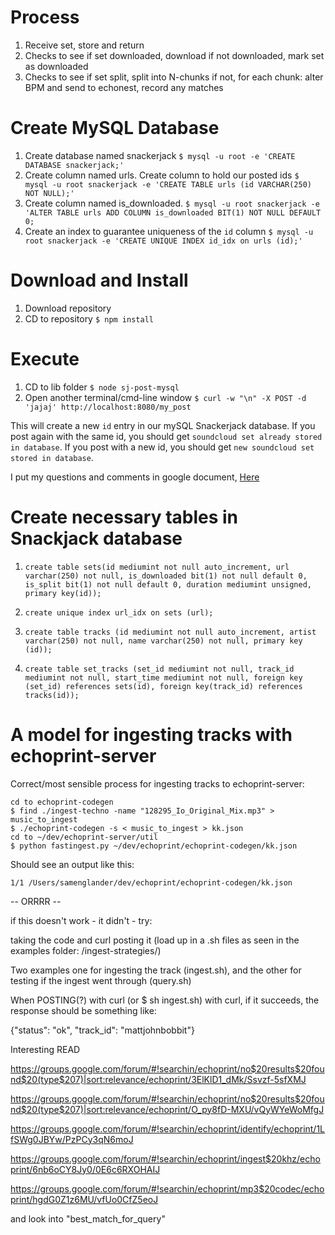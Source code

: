 # Process

1. Receive set, store and return
1. Checks to see if set downloaded, download if not downloaded, mark set as
   downloaded
1. Checks to see if set split, split into N-chunks if not, for each chunk: alter
   BPM and send to echonest, record any matches

# Create MySQL Database

1. Create database named snackerjack
    `$ mysql -u root -e 'CREATE DATABASE snackerjack;'`
1. Create column named urls. Create column to hold our posted ids
    `$ mysql -u root snackerjack -e 'CREATE TABLE urls (id VARCHAR(250) NOT NULL);'`
1. Create column named is_downloaded.
    `$ mysql -u root snackerjack -e 'ALTER TABLE urls ADD COLUMN is_downloaded BIT(1) NOT NULL DEFAULT 0;`
1. Create an index to guarantee uniqueness of the `id` column
    `$ mysql -u root snackerjack -e 'CREATE UNIQUE INDEX id_idx on urls (id);'`

# Download and Install

1. Download repository
1. CD to repository
    `$ npm install`

# Execute

1. CD to lib folder
    `$ node sj-post-mysql`
1. Open another terminal/cmd-line window
    `$ curl -w "\n" -X POST -d 'jajaj' http://localhost:8080/my_post`

This will create a new `id` entry in our mySQL Snackerjack database. If you post again with the same id, you should get `soundcloud set already stored in database`. If you post with a new id, you should get `new soundcloud set stored in database`.

I put my questions and comments in google document, [Here](https://docs.google.com/document/d/1FNd47uc3m51GhhGFNgVBMnQJNVB9psmx_CYko5iOfWs/edit?usp=sharing )

# Create necessary tables in Snackjack database

1. `create table sets(id mediumint not null auto_increment, url varchar(250) not null, is_downloaded bit(1) not null default 0, is_split bit(1) not null default 0, duration mediumint unsigned, primary key(id));`

1. `create unique index url_idx on sets (url);`

1. `create table tracks (id mediumint not null auto_increment, artist varchar(250) not null, name varchar(250) not null, primary key (id));`

1. `create table set_tracks (set_id mediumint not null, track_id mediumint not null, start_time mediumint not null, foreign key (set_id) references sets(id), foreign key(track_id) references tracks(id));`

# A model for ingesting tracks with echoprint-server

Correct/most sensible process for ingesting tracks to echoprint-server:

    cd to echoprint-codegen
    $ find ./ingest-techno -name "128295_Io_Original_Mix.mp3" > music_to_ingest
    $ ./echoprint-codegen -s < music_to_ingest > kk.json
    cd to ~/dev/echoprint-server/util	
    $ python fastingest.py ~/dev/echoprint/echoprint-codegen/kk.json

Should see an output like this:

    1/1 /Users/samenglander/dev/echoprint/echoprint-codegen/kk.json

-- ORRRR --

if this doesn't work - it didn't - try:

taking the code and curl posting it (load up in a .sh files as seen in the examples folder: /ingest-strategies/)

Two examples one for ingesting the track (ingest.sh), and the other for testing if the ingest went through (query.sh)

When POSTING(?) with curl (or $ sh ingest.sh) with curl, if it succeeds, the response should be something like:

{"status": "ok", "track_id": "mattjohnbobbit"}

Interesting READ

https://groups.google.com/forum/#!searchin/echoprint/no$20results$20found$20(type$207)|sort:relevance/echoprint/3ElKlD1_dMk/Ssvzf-5sfXMJ

https://groups.google.com/forum/#!searchin/echoprint/no$20results$20found$20(type$207)|sort:relevance/echoprint/O_py8fD-MXU/vQyWYeWoMfgJ

https://groups.google.com/forum/#!searchin/echoprint/identify/echoprint/1LfSWg0JBYw/PzPCy3qN6moJ

https://groups.google.com/forum/#!searchin/echoprint/ingest$20khz/echoprint/6nb6oCY8Jy0/0E6c6RXOHAIJ

https://groups.google.com/forum/#!searchin/echoprint/mp3$20codec/echoprint/hgdG0Z1z6MU/vfUo0CfZ5eoJ

and look into "best_match_for_query"
